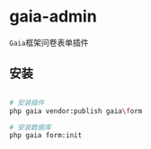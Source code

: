 # gaia-admin

`Gaia`框架问卷表单插件

## 安装

```bash

# 安装插件
php gaia vendor:publish gaia\form

# 安装数据库
php gaia form:init

```